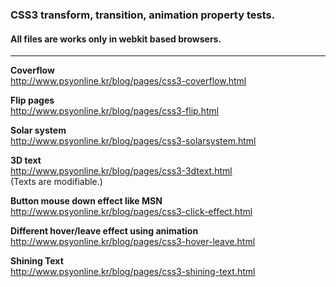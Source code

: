 ### CSS3 transform, transition, animation property tests.
#### All files are works only in webkit based browsers.
  
-----
  
**Coverflow**  
<http://www.psyonline.kr/blog/pages/css3-coverflow.html>  

**Flip pages**  
<http://www.psyonline.kr/blog/pages/css3-flip.html>  

**Solar system**  
<http://www.psyonline.kr/blog/pages/css3-solarsystem.html>  

**3D text**  
<http://www.psyonline.kr/blog/pages/css3-3dtext.html>  
(Texts are modifiable.)

**Button mouse down effect like MSN**  
<http://www.psyonline.kr/blog/pages/css3-click-effect.html>

**Different hover/leave effect using animation**  
<http://www.psyonline.kr/blog/pages/css3-hover-leave.html>

**Shining Text**  
<http://www.psyonline.kr/blog/pages/css3-shining-text.html>  
